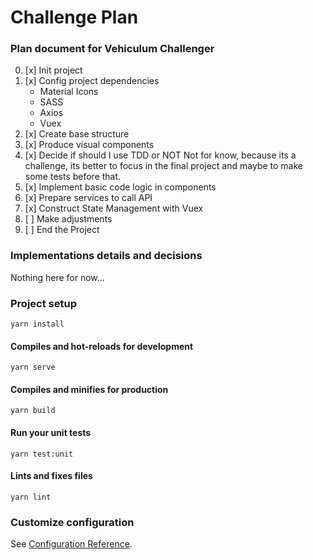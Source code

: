 # Challenge Plan

### Plan document for Vehiculum Challenger

0. [x] Init project
1. [x] Config project dependencies
   - Material Icons
   - SASS
   - Axios
   - Vuex
2. [x] Create base structure
3. [x] Produce visual components
4. [x] Decide if should I use TDD or NOT
       Not for know, because its a challenge, its better to focus in the final project and maybe to make some tests before that.
5. [x] Implement basic code logic in components
6. [x] Prepare services to call API
7. [x] Construct State Management with Vuex
8. [ ] Make adjustments
9. [ ] End the Project

### Implementations details and decisions

Nothing here for now...

### Project setup

```
yarn install
```

#### Compiles and hot-reloads for development

```
yarn serve
```

#### Compiles and minifies for production

```
yarn build
```

#### Run your unit tests

```
yarn test:unit
```

#### Lints and fixes files

```
yarn lint
```

### Customize configuration

See [Configuration Reference](https://cli.vuejs.org/config/).
